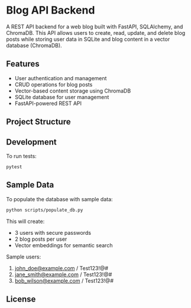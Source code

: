 # Blog API Backend

A REST API backend for a web blog built with FastAPI, SQLAlchemy, and ChromaDB. This API allows users to create, read, update, and delete blog posts while storing user data in SQLite and blog content in a vector database (ChromaDB).

## Features

- User authentication and management
- CRUD operations for blog posts
- Vector-based content storage using ChromaDB
- SQLite database for user management
- FastAPI-powered REST API

## Project Structure

## Development

To run tests:
```
pytest
```

## Sample Data

To populate the database with sample data:
```bash
python scripts/populate_db.py
```

This will create:
- 3 users with secure passwords
- 2 blog posts per user
- Vector embeddings for semantic search

Sample users:
1. john_doe@example.com / Test123!@#
2. jane_smith@example.com / Test123!@#
3. bob_wilson@example.com / Test123!@#

## License
